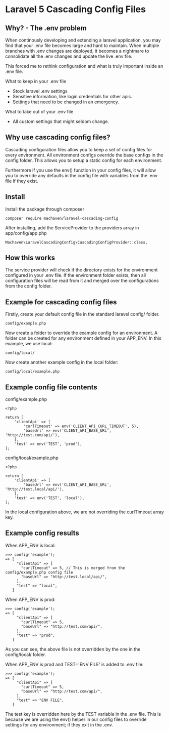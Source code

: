 Laravel 5 Cascading Config Files
=========================

Why? - The .env problem
--------

When continously developing and extending a laravel application, you may find that your .env file becomes large and hard to maintain. When multiple branches with .env changes are deployed, it becomes a nightmare to consolidate all the .env changes and update the live .env file.

This forced me to rethink configuration and what is truly important inside an .env file.


What to keep in your .env file

* Stock laravel .env settings
* Sensitive information, like login credentials for other apis.
* Settings that need to be changed in an emergency.


What to take out of your .env file

* All custom settings that might seldom change.

Why use cascading config files?
--------

Cascading configuration files allow you to keep a set of config files for every environment. All environment configs override the base configs in the config folder. This allows you to setup a static config for each environment.

Furthermore if you use the env() function in your config files, it will allow you to override any defaults in the config file with variables from the .env file if they exist.

Install
--------

Install the package through composer

```composer require machaven/laravel-cascading-config```

After installing, add the ServiceProvider to the providers array in app/config/app.php

```Machaven\LaravelCascadingConfig\CascadingConfigProvider::class,```

How this works
----

The service provider will check if the directory exists for the environment configured in your .env file. If the environment folder exists, then all configuration files will be read from it and merged over the configurations from the config folder.

Example for cascading config files
----

Firstly, create your default config file in the standard laravel config/ folder.

```config/example.php```

Now create a folder to override the example config for an environment. A folder can be created for any environment defined in your APP_ENV. In this example, we use local:

```config/local/```

Now create another example config in the local folder:

```config/local/example.php```


Example config file contents
----
config/example.php

```
<?php

return [
    'clientApi' => [
        'curlTimeout' => env('CLIENT_API_CURL_TIMEOUT', 5),
        'baseUrl' => env('CLIENT_API_BASE_URL', 'http://test.com/api/'),
    ],
    'test' => env('TEST', 'prod'),
];
```

config/local/example.php

```
<?php

return [
    'clientApi' => [
        'baseUrl' => env('CLIENT_API_BASE_URL', 'http://test.local/api/'),
    ],
    'test' => env('TEST', 'local'),
];
```

In the local configuration above, we are not overriding the curlTimeout array key.

Example config results
----

When APP_ENV is local:

```
>>> config('example');
=> [
     "clientApi" => [
       "curlTimeout" => 5, // This is merged from the config/example.php config file
       "baseUrl" => "http://test.local/api/",
     ],
     "test" => "local",
   ]

```


When APP_ENV is prod:

```
>>> config('example');
=> [
     "clientApi" => [
       "curlTimeout" => 5,
       "baseUrl" => "http://test.com/api/",
     ],
     "test" => "prod",
   ]
```

As you can see, the above file is not overridden by the one in the config/local/ folder.


When APP_ENV is prod and TEST='ENV FILE' is added to .env file:
```
>>> config('example');
=> [
     "clientApi" => [
       "curlTimeout" => 5,
       "baseUrl" => "http://test.com/api/",
     ],
     "test" => "ENV FILE",
   ]
```

The test key is overridden here by the TEST variable in the .env file. This is because we are using the env() helper in our config files to override settings for any environment; if they exit in the .env.